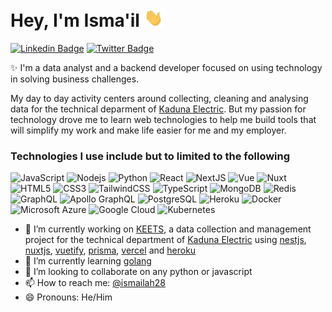 # Hey, I'm Isma'il <img src="https://raw.githubusercontent.com/coderismaila/coderismaila/main/wave.gif" width="30px">

[![Linkedin Badge](https://img.shields.io/badge/-ismailah28-blue?style=flat-square&logo=Linkedin&logoColor=white&link=https://www.linkedin.com/in/ismailah28/)](https://www.linkedin.com/in/anirudhemmadi/)
[![Twitter Badge](https://img.shields.io/badge/-ismailah28-blue?style=flat-square&logo=Twitter&logoColor=white&link=https://www.twitter.com/ismailah28)](https://www.twitter.com/ismailah28/)

✨ I'm a data analyst and a backend developer focused on using technology in solving business challenges. 

My day to day activity centers around collecting, cleaning and analysing data for the technical deparment of [Kaduna Electric](https://kadunaelectric.com). But my passion for technology drove me to learn web technologies to help me build tools that will simplify my work and make life easier for me and my employer.



### Technologies I use include but to limited to the following


![JavaScript](https://img.shields.io/badge/-JavaScript-black?style=flat-square&logo=javascript)
![Nodejs](https://img.shields.io/badge/-Nodejs-black?style=flat-square&logo=Node.js)
![Python](https://img.shields.io/badge/-Python-black?style=flat-square&logo=Python)
![React](https://img.shields.io/badge/-React-black?style=flat-square&logo=react)
![NextJS](https://img.shields.io/badge/-NextJs-black?style=flat-square&logo=react)
![Vue](https://img.shields.io/badge/-Vue-black?style=flat-square&logo=vue)
![Nuxt](https://img.shields.io/badge/-Nuxt-black?style=flat-square&logo=nuxtjs)
![HTML5](https://img.shields.io/badge/-HTML5-E34F26?style=flat-square&logo=html5&logoColor=white)
![CSS3](https://img.shields.io/badge/-CSS3-1572B6?style=flat-square&logo=css3)
![TailwindCSS](https://img.shields.io/badge/-TailwindCSS-563D7C?style=flat-square&logo=tailwindcss)
![TypeScript](https://img.shields.io/badge/-TypeScript-007ACC?style=flat-square&logo=typescript)
![MongoDB](https://img.shields.io/badge/-MongoDB-black?style=flat-square&logo=mongodb)
![Redis](https://img.shields.io/badge/-Redis-black?style=flat-square&logo=Redis)
![GraphQL](https://img.shields.io/badge/-GraphQL-E10098?style=flat-square&logo=graphql)
![Apollo GraphQL](https://img.shields.io/badge/-Apollo%20GraphQL-311C87?style=flat-square&logo=apollo-graphql)
![PostgreSQL](https://img.shields.io/badge/-PostgreSQL-336791?style=flat-square&logo=postgresql)
![Heroku](https://img.shields.io/badge/-Heroku-430098?style=flat-square&logo=heroku)
![Docker](https://img.shields.io/badge/-Docker-black?style=flat-square&logo=docker)
![Microsoft Azure](https://img.shields.io/badge/Microsoft%20Azure-232F7E?style=flat-square&logo=microsoft-azure)
![Google Cloud](https://img.shields.io/badge/Google%20Cloud-black?style=flat-square&logo=google-cloud)
![Kubernetes](https://img.shields.io/badge/-Kubernetes-181717?style=flat-square&logo=kubernetes)

- 🔭 I’m currently working on [KEETS](https://keets.vercel.app/), a data collection and management project for the technical department of [Kaduna Electric](https://kadunaelectric.com) using [nestjs](https://nestjs.com), [nuxtjs](https://nuxtjs.org), [vuetify](https://vuetify.org), [prisma](https://prisma.io), [vercel](https://vercel.com) and [heroku](https:heroku.com)
- 🌱 I’m currently learning [golang](https://go.dev)
- 👯 I’m looking to collaborate on any python or javascript
- 📫 How to reach me: [@ismailah28](https://twitter.com/ismailah28)
- 😄 Pronouns: He/Him

<!--
**coderismaila/coderismaila** is a ✨ _special_ ✨ repository because its `README.md` (this file) appears on your GitHub profile.

Here are some ideas to get you started:

- 🔭 I’m currently working on [keets](https://keets.vercel.app/)
- 🌱 I’m currently learning go
- 👯 I’m looking to collaborate on any python or javascript project
- 🤔 I’m looking for help with ...
- 💬 Ask me about JavaScript, Python, Data Analysis using pandas, numpy etc
- 📫 How to reach me: [@ismailah28](https://twitter.com/ismailah28)
- 😄 Pronouns: He/Him
- ⚡ Fun fact: ...
-->
